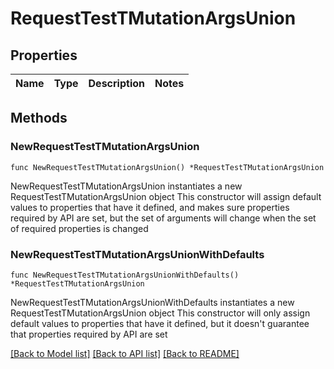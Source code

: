 # RequestTestTMutationArgsUnion

## Properties

Name | Type | Description | Notes
------------ | ------------- | ------------- | -------------

## Methods

### NewRequestTestTMutationArgsUnion

`func NewRequestTestTMutationArgsUnion() *RequestTestTMutationArgsUnion`

NewRequestTestTMutationArgsUnion instantiates a new RequestTestTMutationArgsUnion object
This constructor will assign default values to properties that have it defined,
and makes sure properties required by API are set, but the set of arguments
will change when the set of required properties is changed

### NewRequestTestTMutationArgsUnionWithDefaults

`func NewRequestTestTMutationArgsUnionWithDefaults() *RequestTestTMutationArgsUnion`

NewRequestTestTMutationArgsUnionWithDefaults instantiates a new RequestTestTMutationArgsUnion object
This constructor will only assign default values to properties that have it defined,
but it doesn't guarantee that properties required by API are set


[[Back to Model list]](../README.md#documentation-for-models) [[Back to API list]](../README.md#documentation-for-api-endpoints) [[Back to README]](../README.md)


